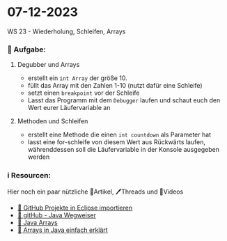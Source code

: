 # 07-12-2023
WS 23 - Wiederholung, Schleifen, Arrays

### 📝 Aufgabe:

1. Degubber und Arrays
   -  erstellt ein ```int Array``` der größe 10.
   -  füllt das Array mit den Zahlen 1-10 (nutzt dafür eine Schleife)
   -  setzt einen ```breakpoint``` vor der Schleife
   -  Lasst das Programm mit dem ```Debugger``` laufen und schaut euch den Wert eurer Läufervariable an
  
2. Methoden und Schleifen
   -  erstellt eine Methode die einen ```int countdown``` als Parameter hat
   -  lasst eine for-schleife von diesem Wert aus Rückwärts laufen, währenddessen soll die Läufervariable in der Konsole ausgegeben werden

  





  ### ℹ️ Resourcen:
Hier noch ein paar nützliche 📃Artikel, 🖊️Threads und 🎥Videos

- [ 🎥 GitHub Projekte in Eclipse importieren](https://drive.google.com/file/d/1IpwHADmwViEGQ7Pf4BgybUYpz7WBoMe5/view?usp=sharing)
- [📃 gitHub - Java Wegweiser](https://github.com/DH-Cologne/java-wegweiser/blob/master/articles/Arrays.md)
- [📃 Java Arrays](https://javabeginners.de/Arrays_und_Verwandtes/Array_deklarieren.php)
- [🎥 Arrays in Java einfach erklärt](https://studyflix.de/informatik/java-array-1898)
